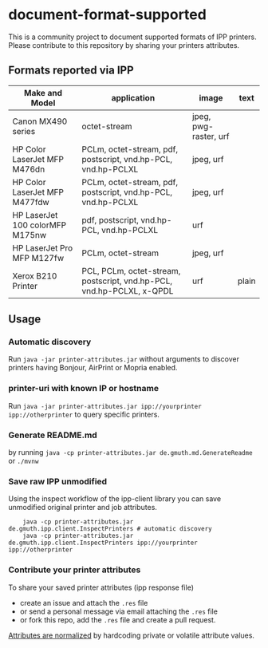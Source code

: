 # document-format-supported

This is a community project to document supported formats of IPP printers.
Please contribute to this repository by sharing your printers attributes.

## Formats reported via IPP
|Make and Model                 |application                                                          |image                |text |
|-------------------------------|---------------------------------------------------------------------|---------------------|-----|
|Canon MX490 series             |octet-stream                                                         |jpeg, pwg-raster, urf|     |
|HP Color LaserJet MFP M476dn   |PCLm, octet-stream, pdf, postscript, vnd.hp-PCL, vnd.hp-PCLXL        |jpeg, urf            |     |
|HP Color LaserJet MFP M477fdw  |PCLm, octet-stream, pdf, postscript, vnd.hp-PCL, vnd.hp-PCLXL        |jpeg, urf            |     |
|HP LaserJet 100 colorMFP M175nw|pdf, postscript, vnd.hp-PCL, vnd.hp-PCLXL                            |urf                  |     |
|HP LaserJet Pro MFP M127fw     |PCLm, octet-stream                                                   |jpeg, urf            |     |
|Xerox B210 Printer             |PCL, PCLm, octet-stream, postscript, vnd.hp-PCL, vnd.hp-PCLXL, x-QPDL|urf                  |plain|

## Usage

### Automatic discovery

Run  `java -jar printer-attributes.jar` without arguments to discover printers having Bonjour, AirPrint or Mopria enabled.

### printer-uri with known IP or hostname

Run `java -jar printer-attributes.jar ipp://yourprinter ipp://otherprinter` to query specific printers.

### Generate README.md

by running `java -cp printer-attributes.jar de.gmuth.md.GenerateReadme` or `./mvnw`

### Save raw IPP unmodified

Using the inspect workflow of the ipp-client library you can save unmodified original printer and job attributes.

```
    java -cp printer-attributes.jar de.gmuth.ipp.client.InspectPrinters # automatic discovery
    java -cp printer-attributes.jar de.gmuth.ipp.client.InspectPrinters ipp://yourprinter ipp://otherprinter
```

### Contribute your printer attributes

To share your saved printer attributes (ipp response file)
- create an issue and attach the `.res` file
- or send a personal message via email attaching the `.res` file
- or fork this repo, add the `.res` file and create a pull request.

[Attributes are normalized](https://github.com/gmuth/document-format-supported/blob/main/src/main/java/de/gmuth/ipp/client/AttributesNormalizer.java)
by hardcoding private or volatile attribute values.
